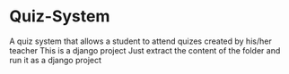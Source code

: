 # Quiz-System
A quiz system that allows a student to attend quizes created by his/her teacher
This is a django project
Just extract the content of the folder and run it as a django project 
